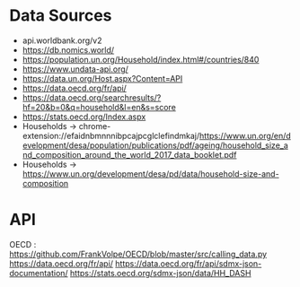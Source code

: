 # Data Sources

- api.worldbank.org/v2
- https://db.nomics.world/
- https://population.un.org/Household/index.html#/countries/840
- https://www.undata-api.org/
- https://data.un.org/Host.aspx?Content=API
- https://data.oecd.org/fr/api/
- https://data.oecd.org/searchresults/?hf=20&b=0&q=household&l=en&s=score
- https://stats.oecd.org/Index.aspx
- Households -> chrome-extension://efaidnbmnnnibpcajpcglclefindmkaj/https://www.un.org/en/development/desa/population/publications/pdf/ageing/household_size_and_composition_around_the_world_2017_data_booklet.pdf
- Households -> https://www.un.org/development/desa/pd/data/household-size-and-composition

# API
OECD : 
https://github.com/FrankVolpe/OECD/blob/master/src/calling_data.py
https://data.oecd.org/fr/api/
https://data.oecd.org/fr/api/sdmx-json-documentation/
https://stats.oecd.org/sdmx-json/data/HH_DASH